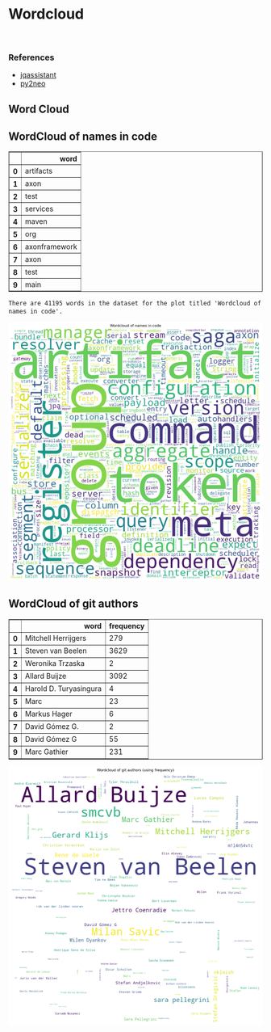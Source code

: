 # Wordcloud
<br>  

### References
- [jqassistant](https://jqassistant.org)
- [py2neo](https://py2neo.org/2021.1/)





## Word Cloud

## WordCloud of names in code




<div>
<table border="1" class="dataframe">
  <thead>
    <tr style="text-align: right;">
      <th></th>
      <th>word</th>
    </tr>
  </thead>
  <tbody>
    <tr>
      <th>0</th>
      <td>artifacts</td>
    </tr>
    <tr>
      <th>1</th>
      <td>axon</td>
    </tr>
    <tr>
      <th>2</th>
      <td>test</td>
    </tr>
    <tr>
      <th>3</th>
      <td>services</td>
    </tr>
    <tr>
      <th>4</th>
      <td>maven</td>
    </tr>
    <tr>
      <th>5</th>
      <td>org</td>
    </tr>
    <tr>
      <th>6</th>
      <td>axonframework</td>
    </tr>
    <tr>
      <th>7</th>
      <td>axon</td>
    </tr>
    <tr>
      <th>8</th>
      <td>test</td>
    </tr>
    <tr>
      <th>9</th>
      <td>main</td>
    </tr>
  </tbody>
</table>
</div>



    There are 41195 words in the dataset for the plot titled 'Wordcloud of names in code'.



    
![png](Wordcloud_files/Wordcloud_14_1.png)
    


## WordCloud of git authors




<div>
<table border="1" class="dataframe">
  <thead>
    <tr style="text-align: right;">
      <th></th>
      <th>word</th>
      <th>frequency</th>
    </tr>
  </thead>
  <tbody>
    <tr>
      <th>0</th>
      <td>Mitchell Herrijgers</td>
      <td>279</td>
    </tr>
    <tr>
      <th>1</th>
      <td>Steven van Beelen</td>
      <td>3629</td>
    </tr>
    <tr>
      <th>2</th>
      <td>Weronika Trzaska</td>
      <td>2</td>
    </tr>
    <tr>
      <th>3</th>
      <td>Allard Buijze</td>
      <td>3092</td>
    </tr>
    <tr>
      <th>4</th>
      <td>Harold D. Turyasingura</td>
      <td>4</td>
    </tr>
    <tr>
      <th>5</th>
      <td>Marc</td>
      <td>23</td>
    </tr>
    <tr>
      <th>6</th>
      <td>Markus Hager</td>
      <td>6</td>
    </tr>
    <tr>
      <th>7</th>
      <td>David Gómez G.</td>
      <td>2</td>
    </tr>
    <tr>
      <th>8</th>
      <td>David Gómez G</td>
      <td>55</td>
    </tr>
    <tr>
      <th>9</th>
      <td>Marc Gathier</td>
      <td>231</td>
    </tr>
  </tbody>
</table>
</div>




    
![png](Wordcloud_files/Wordcloud_17_0.png)
    


